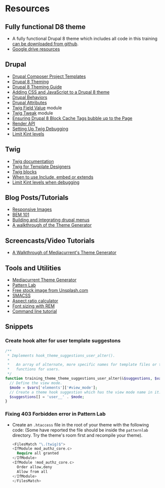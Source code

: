 # Resources

## Fully functional D8 theme

* A fully functional Drupal 8 theme which includes all code in this training [can be downloaded from github](https://github.com/mariohernandez/training).
* [Google drive resources](https://drive.google.com/drive/folders/1oqwqIgEPP9V2qt_5lA5-mM6x9cEukHCj?usp=sharing)

## Drupal

* [Drupal Composer Project Templates ](https://www.drupal.org/docs/develop/using-composer/starting-a-site-using-drupal-composer-project-templates)
* [Drupal 8 Theming](https://www.drupal.org/docs/8/theming)
* [Drupal 8 Theming Guide](https://sqndr.github.io/d8-theming-guide/index.html)
* [Adding CSS and JavaScript to a Drupal 8 theme](https://www.drupal.org/docs/8/theming/adding-stylesheets-css-and-javascript-js-to-a-drupal-8-theme)
* [Drupal Behaviors](https://sqndr.github.io/d8-theming-guide/javascript/behaviors.html)
* [Drupal Attributes](https://www.drupal.org/docs/8/theming-drupal-8/using-attributes-in-templates)
* [Twig Field Value](https://www.drupal.org/project/twig_field_value) module
* [Twig Tweak](https://www.drupal.org/project/twig_tweak) module
* [Ensuring Drupal 8 Block Cache Tags bubble up to the Page](https://www.previousnext.com.au/blog/ensuring-drupal-8-block-cache-tags-bubble-up-page)
* [Render API](https://www.drupal.org/docs/8/api/render-api)
* [Setting Up Twig Debugging](https://www.chapterthree.com/blog/drupal-8-theming-setting-up-theme-debugging)
* [Limit Kint levels](https://gist.github.com/JPustkuchen/a5f1eaeb7058856b7ef087b028ffdfeb)

## Twig

* [Twig documentation](https://twig.symfony.com/doc/3.x/)
* [Twig for Template Designers](https://twig.symfony.com/doc/2.x/templates.html)
* [Twig blocks](https://twig.symfony.com/doc/2.x/tags/extends.html)
* [When to use Include, embed or extends](https://github.com/fourkitchens/emulsify/wiki/When-to-use-include,-extends,-and-embed)
* [Limit Kint levels when debugging](https://gist.github.com/JPustkuchen/a5f1eaeb7058856b7ef087b028ffdfeb)

## Blog Posts/Tutorials

* [Responsive Images](https://cloudfour.com/thinks/responsive-images-101-definitions/)
* [BEM 101](https://css-tricks.com/bem-101/)
* [Building and integrating drupal menus](https://www.mediacurrent.com/blog/building-and-integrating-menu-drupal/)
* [A walkthrough of the Theme Generator](https://www.youtube.com/watch?v=cVyA2v-UwSQ&feature=youtu.be)

## Screencasts/Video Tutorials

* [A Walkthrough of Mediacurrent's Theme Generator](https://www.youtube.com/watch?v=cVyA2v-UwSQ)

## Tools and Utilities

* [Mediacurrent Theme Generator](https://github.com/mediacurrent/theme_generator_8)
* [Pattern Lab](https://patternlab.io/)
* [Free stock image from Unsplash.com](https://unsplash.com/)
* [SMACSS](https://swapps.com/blog/what-is-smacss-and-how-to-use-it/)
* [Aspect ratio calculator](https://calculateaspectratio.com/)
* [Font sizing with REM](https://snook.ca/archives/html_and_css/font-size-with-rem)
* [Command line tutorial](https://tutorial.djangogirls.org/en/intro_to_command_line/)

## Snippets

### Create hook alter for user template suggestons

```php
/**
 * Implements hook_theme_suggestions_user_alter().
 *
 *   An array of alternate, more specific names for template files or theme
 *   functions for users.
 */
function training_theme_theme_suggestions_user_alter(&$suggestions, $vars, $hook) {
  // Define the view mode.
  $mode = $vars['elements']['#view_mode'];
  // Create a theme hook suggestion which has the view mode name in it.
  $suggestions[] = 'user__' . $mode;
}
```

### Fixing 403 Forbidden error in Pattern Lab

* Create an `.htaccess` file in the root of your theme with the following code:  \(Some have reported the file should be inside the `patternlab` directory.  Try the theme's room first and recompile your theme\).

  ```php
  <FilesMatch "\.(twig)$">
  <IfModule mod_authz_core.c>
    Require all granted
  </IfModule>
  <IfModule !mod_authz_core.c>
    Order allow,deny
    Allow from all
  </IfModule>
  </FilesMatch>
  ```

